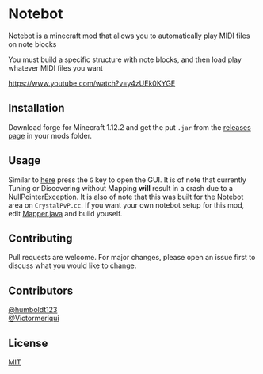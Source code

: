 # Notebot

Notebot is a minecraft mod that allows you to automatically play MIDI files on note blocks

You must build a specific structure with note blocks, and then load play whatever MIDI files you want

https://www.youtube.com/watch?v=y4zUEk0KYGE

## Installation

Download forge for Minecraft 1.12.2 and get the put `.jar` from the [releases page](https://github.com/Victormeriqui/Notebot/releases) in your mods folder.

## Usage

Similar to [here](https://www.curseforge.com/minecraft/mc-mods/notebot) press the `G` key to open the GUI. It is of note that currently Tuning or Discovering without Mapping **will** result in a crash due to a NullPointerException. It is also of note that this was built for the Notebot area on `CrystalPvP.cc`. If you want your own notebot setup for this mod, edit [Mapper.java](https://github.com/Victormeriqui/NoteBot/blob/master/src/main/java/com/notebot/mod/Mapper.java) and build youself.

## Contributing
Pull requests are welcome. For major changes, please open an issue first to discuss what you would like to change.

## Contributors
[@humboldt123](https://github.com/humboldt123)  
[@Victormeriqui](https://github.com/Victormeriqui)  

## License
[MIT](https://choosealicense.com/licenses/mit/)
